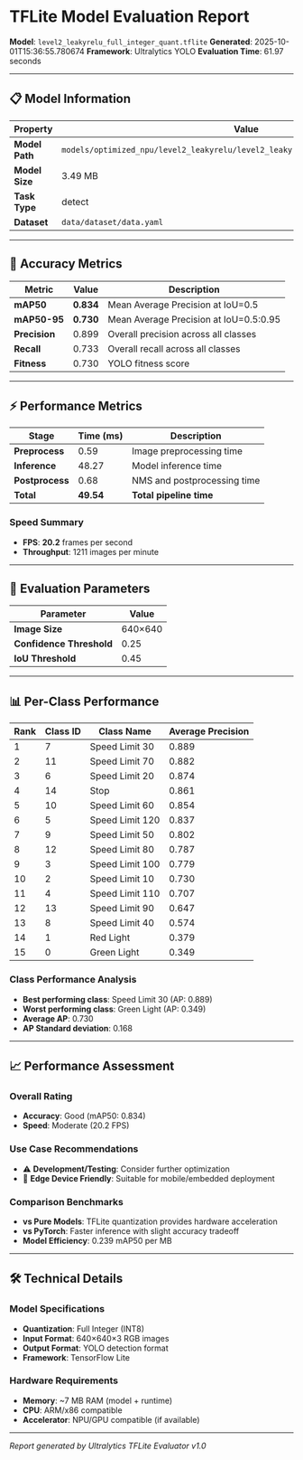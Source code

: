 # TFLite Model Evaluation Report

**Model**: `level2_leakyrelu_full_integer_quant.tflite`
**Generated**: 2025-10-01T15:36:55.780674
**Framework**: Ultralytics YOLO
**Evaluation Time**: 61.97 seconds

---

## 📋 Model Information

| Property | Value |
|----------|-------|
| **Model Path** | `models/optimized_npu/level2_leakyrelu/level2_leakyrelu_full_integer_quant.tflite` |
| **Model Size** | 3.49 MB |
| **Task Type** | detect |
| **Dataset** | `data/dataset/data.yaml` |

---

## 🎯 Accuracy Metrics

| Metric | Value | Description |
|--------|-------|-------------|
| **mAP50** | **0.834** | Mean Average Precision at IoU=0.5 |
| **mAP50-95** | **0.730** | Mean Average Precision at IoU=0.5:0.95 |
| **Precision** | 0.899 | Overall precision across all classes |
| **Recall** | 0.733 | Overall recall across all classes |
| **Fitness** | 0.730 | YOLO fitness score |

---

## ⚡ Performance Metrics

| Stage | Time (ms) | Description |
|-------|-----------|-------------|
| **Preprocess** | 0.59 | Image preprocessing time |
| **Inference** | 48.27 | Model inference time |
| **Postprocess** | 0.68 | NMS and postprocessing time |
| **Total** | **49.54** | **Total pipeline time** |

### Speed Summary
- **FPS**: **20.2** frames per second
- **Throughput**: 1211 images per minute

---

## 🎪 Evaluation Parameters

| Parameter | Value |
|-----------|-------|
| **Image Size** | 640×640 |
| **Confidence Threshold** | 0.25 |
| **IoU Threshold** | 0.45 |

---
## 📊 Per-Class Performance

| Rank | Class ID | Class Name | Average Precision |
|------|----------|------------|-------------------|
| 1 | 7 | Speed Limit 30 | 0.889 |
| 2 | 11 | Speed Limit 70 | 0.882 |
| 3 | 6 | Speed Limit 20 | 0.874 |
| 4 | 14 | Stop | 0.861 |
| 5 | 10 | Speed Limit 60 | 0.854 |
| 6 | 5 | Speed Limit 120 | 0.837 |
| 7 | 9 | Speed Limit 50 | 0.802 |
| 8 | 12 | Speed Limit 80 | 0.787 |
| 9 | 3 | Speed Limit 100 | 0.779 |
| 10 | 2 | Speed Limit 10 | 0.730 |
| 11 | 4 | Speed Limit 110 | 0.707 |
| 12 | 13 | Speed Limit 90 | 0.647 |
| 13 | 8 | Speed Limit 40 | 0.574 |
| 14 | 1 | Red Light | 0.379 |
| 15 | 0 | Green Light | 0.349 |

### Class Performance Analysis
- **Best performing class**: Speed Limit 30 (AP: 0.889)
- **Worst performing class**: Green Light (AP: 0.349)
- **Average AP**: 0.730
- **AP Standard deviation**: 0.168

---
## 📈 Performance Assessment

### Overall Rating
- **Accuracy**: Good (mAP50: 0.834)
- **Speed**: Moderate (20.2 FPS)

### Use Case Recommendations
- ⚠️ **Development/Testing**: Consider further optimization
- 📱 **Edge Device Friendly**: Suitable for mobile/embedded deployment

### Comparison Benchmarks
- **vs Pure Models**: TFLite quantization provides hardware acceleration
- **vs PyTorch**: Faster inference with slight accuracy tradeoff
- **Model Efficiency**: 0.239 mAP50 per MB

---

## 🛠️ Technical Details

### Model Specifications
- **Quantization**: Full Integer (INT8)
- **Input Format**: 640×640×3 RGB images
- **Output Format**: YOLO detection format
- **Framework**: TensorFlow Lite

### Hardware Requirements
- **Memory**: ~7 MB RAM (model + runtime)
- **CPU**: ARM/x86 compatible
- **Accelerator**: NPU/GPU compatible (if available)

---

*Report generated by Ultralytics TFLite Evaluator v1.0*
